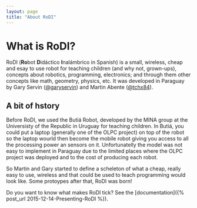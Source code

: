 ```yaml
---
layout: page
title: "About RoDI"
---
```


# What is RoDI?

RoDI (**Ro**bot **D**idáctico **I**nalámbrico in Spanish) is a small, wireless, cheap and esay to use robot for teaching children (and why not, grown-ups), concepts about robotics, programming, electronics; and through them other concepts like math, geometry, physics, etc. It was developed in Paraguay by Gary Servin ([@garyservin](https://twitter.com/garyservin)) and Martin Abente ([@tchx84](https://twitter.com/tchx84)).

## A bit of hstory

Before RoDI, we used the Butiá Robot<add link>, developed by the MINA group at the Universisty of the Republic in Uruguay for teaching children. In Butiá, you could put a laptop (generally one of the OLPC project) on top of the robot so the laptop wourld then become the mobile robot giving you access to all the processing power an sensors on it. Unfortunatelly the model was not easy to implement in Paraguay due to the limited places where the OLPC project was deployed and to the cost of producing each robot.

So Martin and Gary started to define a scheleton of what a cheap, really easy to use, wireless and that could be used to teach programming would look like. Some protoypes after that, RoDI was born!

Do you want to know what makes RoDI tick? See the [documentation]({% post_url 2015-12-14-Presenting-RoDI %}).
